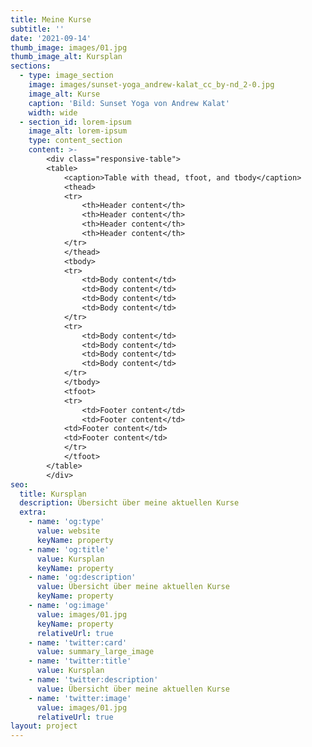 ```yaml
---
title: Meine Kurse
subtitle: ''
date: '2021-09-14'
thumb_image: images/01.jpg
thumb_image_alt: Kursplan
sections:
  - type: image_section
    image: images/sunset-yoga_andrew-kalat_cc_by-nd_2-0.jpg
    image_alt: Kurse
    caption: 'Bild: Sunset Yoga von Andrew Kalat'
    width: wide
  - section_id: lorem-ipsum
    image_alt: lorem-ipsum
    type: content_section
    content: >-
        <div class="responsive-table">
        <table>
            <caption>Table with thead, tfoot, and tbody</caption>
            <thead>
            <tr>
                <th>Header content</th>
                <th>Header content</th>
                <th>Header content</th>
                <th>Header content</th>
            </tr>
            </thead>
            <tbody>
            <tr>
                <td>Body content</td>
                <td>Body content</td>
                <td>Body content</td>
                <td>Body content</td>
            </tr>
            <tr>
                <td>Body content</td>
                <td>Body content</td>
                <td>Body content</td>
                <td>Body content</td>
            </tr>
            </tbody>
            <tfoot>
            <tr>
                <td>Footer content</td>
                <td>Footer content</td>
            <td>Footer content</td>
            <td>Footer content</td>
            </tr>
            </tfoot>
        </table>
        </div>
seo:
  title: Kursplan
  description: Übersicht über meine aktuellen Kurse
  extra:
    - name: 'og:type'
      value: website
      keyName: property
    - name: 'og:title'
      value: Kursplan
      keyName: property
    - name: 'og:description'
      value: Übersicht über meine aktuellen Kurse
      keyName: property
    - name: 'og:image'
      value: images/01.jpg
      keyName: property
      relativeUrl: true
    - name: 'twitter:card'
      value: summary_large_image
    - name: 'twitter:title'
      value: Kursplan
    - name: 'twitter:description'
      value: Übersicht über meine aktuellen Kurse
    - name: 'twitter:image'
      value: images/01.jpg
      relativeUrl: true
layout: project
---
```


